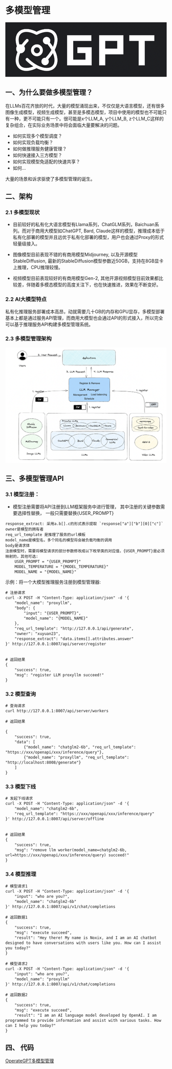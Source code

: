 # 多模型管理

![](../../assets/operategpt_logo.png)

## 一、为什么要做多模型管理？
在LLMs百花齐放的时代，大量的模型涌现出来，不仅仅是大语言模型，还有很多图像生成模型，视频生成模型，甚至是多模态模型，项目中使用的模型也不可能只有一种，更不可能只有一个。很可能是x个LLM_A, y个LLM_B, z个LLM_C这样的复杂组合，在实际业务场景中将会面临大量要解决的问题。
- 如何实现多个模型调度？
- 如何实现负载均衡？
- 如何做推理服务健康管理？
- 如何快速接入三方模型？
- 如何实现模型免适配的快速共享？
- 如何...

大量的场景和诉求驱使了多模型管理的诞生。


## 二、架构

### 2.1 多模型现状

- 目前较好的私有化大语言模型有Llama系列，ChatGLM系列，Baichuan系列。而对于商用大模型如ChatGPT, Bard, Claude这样的模型，推理成本低于私有化部署的模型并且远优于私有化部署的模型，用户也会通过Proxy的形式轻量级接入。


- 图像模型目前表现不错的有商用模型Midjourney, 以及开源模型StableDiffusion, 最新的StableDiffusion模型参数近50GB，支持在8GB显卡上推理，CPU推理较慢。


- 视频模型目前表现较好的有商用模型Gen-2, 其他开源视频模型目前效果都比较差，伴随着多模态模型的高度关注下，也在快速推进，效果在不断变好。

### 2.2 AI大模型特点

私有化推理服务部署成本高昂，动就需要几十GB的内存和GPU显存，多模型部署基本上都是通过服务API管理，而商用大模型也会通过API的形式接入，所以完全可以基于推理服务API构建多模型管理系统。

### 2.3 多模型管理架构

![Multi-Model-Management](../../assets/multi_llms_manage.png)

## 三、多模型管理API

### 3.1 模型注册：
- 模型注册需要将API注册到LLM框架服务中进行管理， 其中注册的关键参数需要选择性替换， 一般只需要替换{USER_PROMPT}

```
response_extract: 采用a.b[].c的形式表示提取 `response["a"]["b"][0]["c"]`
owner是模型的拥有者
req_url_template 是推理了服务的url模板
model_name是模型名，多个同名的模型将会被负载均衡的调用
body是请求体
注册模型时，需要将模型请求的部分参数修改成以下枚举类的对应值，{USER_PROMPT}是必须映射的，其他可选:
    USER_PROMPT = "{USER_PROMPT}"
    MODEL_TEMPERATURE = "{MODEL_TEMPERATURE}"
    MODEL_NAME = "{MODEL_NAME}"
```

示例：将一个大模型推理服务注册到模型管理器: 

```
# 注册请求
curl -X POST -H "Content-Type: application/json" -d '{
    "model_name": "proxyllm",
    "body": {
        "input": "{USER_PROMPT}",
        "model_name": "{MODEL_NAME}"
    },
    "req_url_template": "http://127.0.0.1/api/generate",
    "owner": "xuyuan23",
    "response_extract": "data.items[].attributes.answer"
}' http://127.0.0.1:8007/api/server/register


# 返回结果
{
    "success": true,
    "msg": "register LLM proxyllm succeed!"
}
```


### 3.2 模型查询

```
# 查询请求
curl http://127.0.0.1:8007/api/server/workers

# 返回结果

{
    "success": true,
    "data": [
    	{"model_name": "chatglm2-6b", "req_url_template": "https://xxx/openapi/xxx/inference/query"}, 
    	{"model_name": "proxyllm", "req_url_template": "http://localhost:8008/generate"}
    ]
}
```


### 3.3 模型下线

```
# 发起下线请求
curl -X POST -H "Content-Type: application/json" -d '{
    "model_name": "chatglm2-6b",
    "req_url_template": "https://xxx/openapi/xxx/inference/query"
}' http://127.0.0.1:8007/api/server/offline


# 返回结果
{
    "success": true,
    "msg": "remove llm worker(model_name=chatglm2-6b, url=https://xxx/openapi/xxx/inference/query) succeed!"
}
```


### 3.4 模型推理

```
# 模型请求1
curl -X POST -H "Content-Type: application/json" -d '{
    "input": "who are you?",
    "model_name": "chatglm2-6b"
}' http://127.0.0.1:8007/api/v1/chat/completions

# 返回数据1
{
    "success": true,
    "msg": "execute succeed",
    "result": "Hey there! My name is Noxix, and I am an AI chatbot designed to have conversations with users like you. How can I assist you today?"
}

# 模型请求2
curl -X POST -H "Content-Type: application/json" -d '{
    "input": "who are you?",
    "model_name": "proxyllm"
}' http://127.0.0.1:8007/api/v1/chat/completions

# 返回数据2
{
    "success": true,
    "msg": "execute succeed",
    "result": "I am an AI language model developed by OpenAI. I am programmed to provide information and assist with various tasks. How can I help you today?"
}
```

## 四、 代码

[OperateGPT多模型管理](https://github.com/xuyuan23/operateGPT/tree/master/operategpt/llms)
